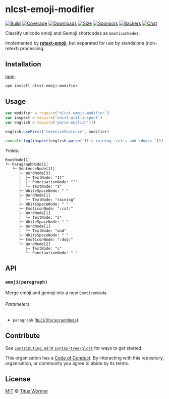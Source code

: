 # nlcst-emoji-modifier

[![Build][build-badge]][build]
[![Coverage][coverage-badge]][coverage]
[![Downloads][downloads-badge]][downloads]
[![Size][size-badge]][size]
[![Sponsors][sponsors-badge]][collective]
[![Backers][backers-badge]][collective]
[![Chat][chat-badge]][chat]

Classify unicode emoji and Gemoji shortcodes as `EmoticonNode`s.

Implemented by [**retext-emoji**][retext-emoji], but separated for use by
standalone (non-retext) processing.

## Installation

[npm][]:

```bash
npm install nlcst-emoji-modifier
```

## Usage

```javascript
var modifier = require('nlcst-emoji-modifier')
var inspect = require('unist-util-inspect')
var english = require('parse-english')()

english.useFirst('tokenizeSentence', modifier)

console.log(inspect(english.parse('It’s raining :cat:s and :dog:s.')))
```

Yields:

```text
RootNode[1]
└─ ParagraphNode[1]
   └─ SentenceNode[11]
      ├─ WordNode[3]
      │  ├─ TextNode: "It"
      │  ├─ PunctuationNode: "’"
      │  └─ TextNode: "s"
      ├─ WhiteSpaceNode: " "
      ├─ WordNode[1]
      │  └─ TextNode: "raining"
      ├─ WhiteSpaceNode: " "
      ├─ EmoticonNode: ":cat:"
      ├─ WordNode[1]
      │  └─ TextNode: "s"
      ├─ WhiteSpaceNode: " "
      ├─ WordNode[1]
      │  └─ TextNode: "and"
      ├─ WhiteSpaceNode: " "
      ├─ EmoticonNode: ":dog:"
      └─ WordNode[2]
         ├─ TextNode: "s"
         └─ PunctuationNode: "."
```

## API

### `emoji(paragraph)`

Merge emoji and gemoji into a new `EmoticonNode`.

###### Parameters

*   `paragraph` ([`NLCSTParagraphNode`][paragraph]).

## Contribute

See [`contributing.md` in `syntax-tree/nlcst`][contributing] for ways to get
started.

This organisation has a [Code of Conduct][coc].  By interacting with this
repository, organisation, or community you agree to abide by its terms.

## License

[MIT][license] © [Titus Wormer][author]

<!-- Definitions -->

[build-badge]: https://img.shields.io/travis/syntax-tree/nlcst-emoji-modifier.svg

[build]: https://travis-ci.org/syntax-tree/nlcst-emoji-modifier

[coverage-badge]: https://img.shields.io/codecov/c/github/syntax-tree/nlcst-emoji-modifier.svg

[coverage]: https://codecov.io/github/syntax-tree/nlcst-emoji-modifier

[downloads-badge]: https://img.shields.io/npm/dm/nlcst-emoji-modifier.svg

[downloads]: https://www.npmjs.com/package/nlcst-emoji-modifier

[size-badge]: https://img.shields.io/bundlephobia/minzip/nlcst-emoji-modifier.svg

[size]: https://bundlephobia.com/result?p=nlcst-emoji-modifier

[sponsors-badge]: https://opencollective.com/unified/sponsors/badge.svg

[backers-badge]: https://opencollective.com/unified/backers/badge.svg

[collective]: https://opencollective.com/unified

[chat-badge]: https://img.shields.io/badge/join%20the%20community-on%20spectrum-7b16ff.svg

[chat]: https://spectrum.chat/unified/syntax-tree

[npm]: https://docs.npmjs.com/cli/install

[license]: license

[author]: https://wooorm.com

[retext-emoji]: https://github.com/wooorm/retext-emoji

[paragraph]: https://github.com/syntax-tree/nlcst#paragraph

[contributing]: https://github.com/syntax-tree/nlcst/blob/master/contributing.md

[coc]: https://github.com/syntax-tree/nlcst/blob/master/code-of-conduct.md
